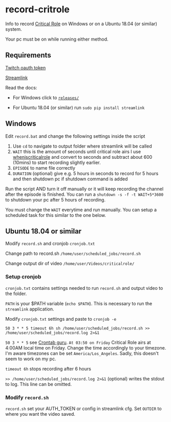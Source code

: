 # record-critrole
Info to record [Critical Role](https://critrole.com) on Windows or on a Ubuntu 18.04 (or similar)
system.

Your pc must be on while running either method.

## Requirements
[Twitch oauth token](https://twitchapps.com/tmi/)


[Streamlink](https://github.com/streamlink/streamlink)

Read the docs:
* For Windows click to [`releases/`](https://github.com/streamlink/streamlink/releases)

* For Ubuntu 18.04 (or similar) run `sudo pip install streamlink`

## Windows
Edit `record.bat` and change the following settings inside the script

1. Use `cd` to navigate to output folder where streamlink will be called
2. `WAIT` this is the amount of seconds until critical role airs
I use [wheniscriticalrole](http://www.wheniscriticalrole.com/) and convert to seconds and subtract
about 600 (10mins) to start recording slightly earlier.
3. `EPISODE` to name file correctly
4. `DURATION` (optional) give e.g. 5 hours in seconds to record for 5 hours and
   then shutdown pc if shutdown command is added

Run the script AND turn it off manually or it will keep recording the
channel after the episode is finished. You can run a `shutdown -s -f -t
WAIT+5*3600` to shutdown your pc after 5 hours of recording.   

You must change the `WAIT` everytime and run manually. You can setup a
scheduled task for this similar to the one below.


## Ubuntu 18.04 or similar
Modify `record.sh` and cronjob `cronjob.txt`

Change path to record.sh `/home/user/scheduled_jobs/record.sh`

Change output dir of video `/home/user/Videos/criticalrole/`

### Setup cronjob
`cronjob.txt` contains settings needed to run `record.sh` and output video to
the folder. 

`PATH` is your $PATH variable (`echo $PATH`). This is necessary to run the
`streamlink` application.

Modify `cronjob.txt` settings and paste to `cronjob -e`

`50 3 * * 5 timeout 6h sh /home/user/scheduled_jobs/record.sh >> /home/user/scheduled_jobs/record.log 2>&1`

`50 3 * * 5` see [Crontab guru](https://crontab.guru/#50_3_*_*_5). `At 03:50 on
Friday` Critical Role airs at 4:00AM local time on Friday. Change the time accordingly to your timezone. I'm aware timezones can be set `America/Los_Angeles`. Sadly, this doesn't seem to work on my pc.

`timeout 6h` stops recording after 6 hours

`>> /home/user/scheduled_jobs/record.log 2>&1` (optional) writes the stdout to log. This line can be omitted.

### Modify `record.sh`
`record.sh` set your AUTH_TOKEN or config in streamlink cfg. Set `OUTDIR` to
where you want the video saved.
